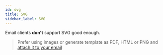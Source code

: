 ```yaml
---
id: svg
title: SVG
sidebar_label: SVG
---
```


Email clients **don't** support SVG good enough.

> Prefer using images or generate template as PDF, HTML or PNG and [attach it to your email](api/sendingEmail.md#attachments)
